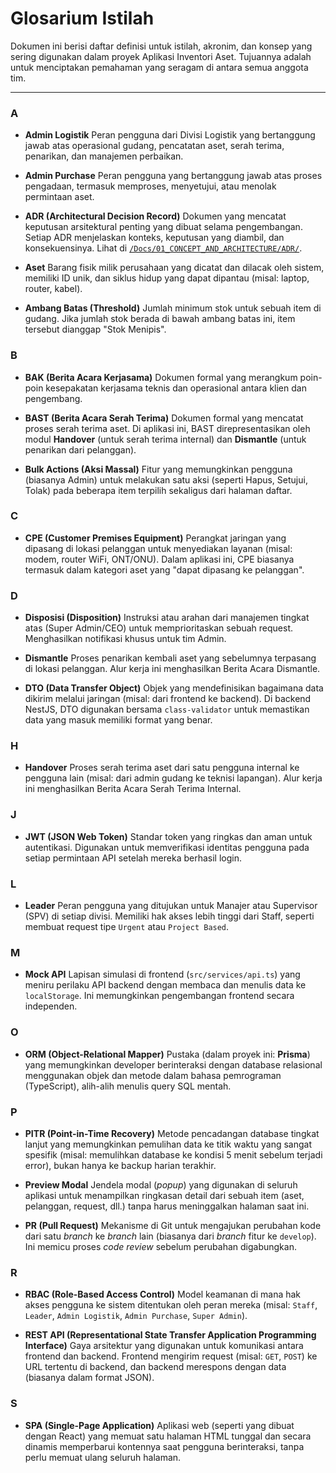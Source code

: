 # Glosarium Istilah

Dokumen ini berisi daftar definisi untuk istilah, akronim, dan konsep yang sering digunakan dalam proyek Aplikasi Inventori Aset. Tujuannya adalah untuk menciptakan pemahaman yang seragam di antara semua anggota tim.

---

### A

-   **Admin Logistik**
    Peran pengguna dari Divisi Logistik yang bertanggung jawab atas operasional gudang, pencatatan aset, serah terima, penarikan, dan manajemen perbaikan.

-   **Admin Purchase**
    Peran pengguna yang bertanggung jawab atas proses pengadaan, termasuk memproses, menyetujui, atau menolak permintaan aset.

-   **ADR (Architectural Decision Record)**
    Dokumen yang mencatat keputusan arsitektural penting yang dibuat selama pengembangan. Setiap ADR menjelaskan konteks, keputusan yang diambil, dan konsekuensinya. Lihat di [`/Docs/01_CONCEPT_AND_ARCHITECTURE/ADR/`](./01_CONCEPT_AND_ARCHITECTURE/ADR/).

-   **Aset**
    Barang fisik milik perusahaan yang dicatat dan dilacak oleh sistem, memiliki ID unik, dan siklus hidup yang dapat dipantau (misal: laptop, router, kabel).

-   **Ambang Batas (Threshold)**
    Jumlah minimum stok untuk sebuah item di gudang. Jika jumlah stok berada di bawah ambang batas ini, item tersebut dianggap "Stok Menipis".

### B

-   **BAK (Berita Acara Kerjasama)**
    Dokumen formal yang merangkum poin-poin kesepakatan kerjasama teknis dan operasional antara klien dan pengembang.
    
-   **BAST (Berita Acara Serah Terima)**
    Dokumen formal yang mencatat proses serah terima aset. Di aplikasi ini, BAST direpresentasikan oleh modul **Handover** (untuk serah terima internal) dan **Dismantle** (untuk penarikan dari pelanggan).
    
-   **Bulk Actions (Aksi Massal)**
    Fitur yang memungkinkan pengguna (biasanya Admin) untuk melakukan satu aksi (seperti Hapus, Setujui, Tolak) pada beberapa item terpilih sekaligus dari halaman daftar.

### C

-   **CPE (Customer Premises Equipment)**
    Perangkat jaringan yang dipasang di lokasi pelanggan untuk menyediakan layanan (misal: modem, router WiFi, ONT/ONU). Dalam aplikasi ini, CPE biasanya termasuk dalam kategori aset yang "dapat dipasang ke pelanggan".

### D

-   **Disposisi (Disposition)**
    Instruksi atau arahan dari manajemen tingkat atas (Super Admin/CEO) untuk memprioritaskan sebuah request. Menghasilkan notifikasi khusus untuk tim Admin.

-   **Dismantle**
    Proses penarikan kembali aset yang sebelumnya terpasang di lokasi pelanggan. Alur kerja ini menghasilkan Berita Acara Dismantle.

-   **DTO (Data Transfer Object)**
    Objek yang mendefinisikan bagaimana data dikirim melalui jaringan (misal: dari frontend ke backend). Di backend NestJS, DTO digunakan bersama `class-validator` untuk memastikan data yang masuk memiliki format yang benar.

### H

-   **Handover**
    Proses serah terima aset dari satu pengguna internal ke pengguna lain (misal: dari admin gudang ke teknisi lapangan). Alur kerja ini menghasilkan Berita Acara Serah Terima Internal.

### J

-   **JWT (JSON Web Token)**
    Standar token yang ringkas dan aman untuk autentikasi. Digunakan untuk memverifikasi identitas pengguna pada setiap permintaan API setelah mereka berhasil login.

### L

-   **Leader**
    Peran pengguna yang ditujukan untuk Manajer atau Supervisor (SPV) di setiap divisi. Memiliki hak akses lebih tinggi dari Staff, seperti membuat request tipe `Urgent` atau `Project Based`.

### M

-   **Mock API**
    Lapisan simulasi di frontend (`src/services/api.ts`) yang meniru perilaku API backend dengan membaca dan menulis data ke `localStorage`. Ini memungkinkan pengembangan frontend secara independen.

### O

-   **ORM (Object-Relational Mapper)**
    Pustaka (dalam proyek ini: **Prisma**) yang memungkinkan developer berinteraksi dengan database relasional menggunakan objek dan metode dalam bahasa pemrograman (TypeScript), alih-alih menulis query SQL mentah.

### P

-   **PITR (Point-in-Time Recovery)**
    Metode pencadangan database tingkat lanjut yang memungkinkan pemulihan data ke titik waktu yang sangat spesifik (misal: memulihkan database ke kondisi 5 menit sebelum terjadi error), bukan hanya ke backup harian terakhir.
    
-   **Preview Modal**
    Jendela modal (*popup*) yang digunakan di seluruh aplikasi untuk menampilkan ringkasan detail dari sebuah item (aset, pelanggan, request, dll.) tanpa harus meninggalkan halaman saat ini.

-   **PR (Pull Request)**
    Mekanisme di Git untuk mengajukan perubahan kode dari satu *branch* ke *branch* lain (biasanya dari *branch* fitur ke `develop`). Ini memicu proses *code review* sebelum perubahan digabungkan.

### R

-   **RBAC (Role-Based Access Control)**
    Model keamanan di mana hak akses pengguna ke sistem ditentukan oleh peran mereka (misal: `Staff`, `Leader`, `Admin Logistik`, `Admin Purchase`, `Super Admin`).

-   **REST API (Representational State Transfer Application Programming Interface)**
    Gaya arsitektur yang digunakan untuk komunikasi antara frontend dan backend. Frontend mengirim request (misal: `GET`, `POST`) ke URL tertentu di backend, dan backend merespons dengan data (biasanya dalam format JSON).

### S

-   **SPA (Single-Page Application)**
    Aplikasi web (seperti yang dibuat dengan React) yang memuat satu halaman HTML tunggal dan secara dinamis memperbarui kontennya saat pengguna berinteraksi, tanpa perlu memuat ulang seluruh halaman.